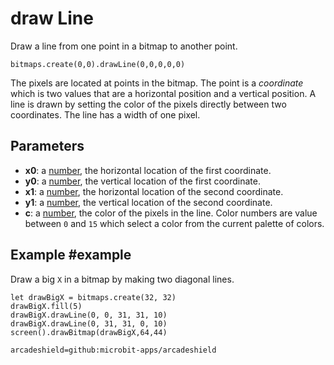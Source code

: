 # draw Line

Draw a line from one point in a bitmap to another point.

```sig
bitmaps.create(0,0).drawLine(0,0,0,0,0)
```

The pixels are located at points in the bitmap. The point is a _coordinate_ which is two values that are a horizontal position and a vertical position. A line is drawn by setting the color of the pixels directly between two coordinates. The line has a width of one pixel.

## Parameters

* **x0**: a [number](/types/number), the horizontal location of the first coordinate.
* **y0**: a [number](/types/number), the vertical location of the first coordinate.
* **x1**: a [number](/types/number), the horizontal location of the second coordinate.
* **y1**: a [number](/types/number), the vertical location of the second coordinate.
* **c**: a [number](/types/number), the color of the pixels in the line. Color numbers are value between `0` and `15` which select a color from the current palette of colors.

## Example #example

Draw a big `X` in a bitmap by making two diagonal lines.

```blocks
let drawBigX = bitmaps.create(32, 32)
drawBigX.fill(5)
drawBigX.drawLine(0, 0, 31, 31, 10)
drawBigX.drawLine(0, 31, 31, 0, 10)
screen().drawBitmap(drawBigX,64,44)
```

```package
arcadeshield=github:microbit-apps/arcadeshield
```
